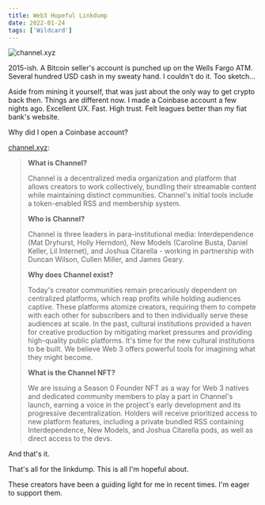 ```yaml
---
title: Web3 Hopeful Linkdump
date: 2022-01-24
tags: ['Wildcard']
---
```


![channel.xyz](/rm_ation/images/channel.xyz.png)

2015-ish. A Bitcoin seller's account is punched up on the Wells Fargo ATM. Several hundred USD cash in my sweaty hand. I couldn't do it. Too sketch...

Aside from mining it yourself, that was just about the only way to get crypto back then. Things are different now.<!--x--> I made a Coinbase account a few nights ago. Excellent UX. Fast. High trust. Felt leagues better than my fiat bank's website.

Why did I open a Coinbase account?

[channel.xyz](https://www.channel.xyz/):

> **What is Channel?**
>
> Channel is a decentralized media organization and platform that allows creators to work collectively, bundling their streamable content while maintaining distinct communities. Channel's initial tools include a token-enabled RSS and membership system.
>
> **Who is Channel?**
>
> Channel is three leaders in para-institutional media: Interdependence (Mat Dryhurst, Holly Herndon), New Models (Caroline Busta, Daniel Keller, Lil Internet), and Joshua Citarella - working in partnership with Duncan Wilson, Cullen Miller, and James Geary.
>
> **Why does Channel exist?**
>
> Today's creator communities remain precariously dependent on centralized platforms, which reap profits while holding audiences captive. These platforms atomize creators, requiring them to compete with each other for subscribers and to then individually serve these audiences at scale. In the past, cultural institutions provided a haven for creative production by mitigating market pressures and providing high-quality public platforms. It's time for the new cultural institutions to be built. We believe Web 3 offers powerful tools for imagining what they might become.
>
> **What is the Channel NFT?**
>
> We are issuing a Season 0 Founder NFT as a way for Web 3 natives and dedicated community members to play a part in Channel's launch, earning a voice in the project's early development and its progressive decentralization. Holders will receive prioritized access to new platform features, including a private bundled RSS containing Interdependence, New Models, and Joshua Citarella pods, as well as direct access to the devs.

And that's it.

That's all for the linkdump. This is all I'm hopeful about.

These creators have been a guiding light for me in recent times. I'm eager to support them.
